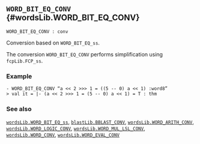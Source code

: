 ## `WORD_BIT_EQ_CONV` {#wordsLib.WORD_BIT_EQ_CONV}


```
WORD_BIT_EQ_CONV : conv
```



Conversion based on `WORD_BIT_EQ_ss`.


The conversion `WORD_BIT_EQ_CONV` performs simplification using `fcpLib.FCP_ss`.

### Example

    
    - WORD_BIT_EQ_CONV “a << 2 >>> 1 = ((5 -- 0) a << 1) :word8”
    > val it = |- (a << 2 >>> 1 = (5 -- 0) a << 1) = T : thm
    

### See also

[`wordsLib.WORD_BIT_EQ_ss`](#wordsLib.WORD_BIT_EQ_ss), [`blastLib.BBLAST_CONV`](#blastLib.BBLAST_CONV), [`wordsLib.WORD_ARITH_CONV`](#wordsLib.WORD_ARITH_CONV), [`wordsLib.WORD_LOGIC_CONV`](#wordsLib.WORD_LOGIC_CONV), [`wordsLib.WORD_MUL_LSL_CONV`](#wordsLib.WORD_MUL_LSL_CONV), [`wordsLib.WORD_CONV`](#wordsLib.WORD_CONV), [`wordsLib.WORD_EVAL_CONV`](#wordsLib.WORD_EVAL_CONV)

